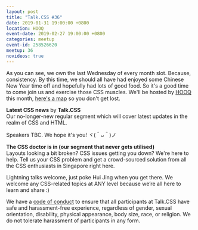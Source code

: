 ```yaml
---
layout: post
title: "Talk.CSS #36"
date: 2019-01-31 19:00:00 +0800
location: HOOQ
event-date: 2019-02-27 19:00:00 +0800
categories: meetup
event-id: 258526620
meetup: 36
novideos: true
---
```

As you can see, we own the last Wednesday of every month slot. Because, consistency. By this time, we should all have had enjoyed some Chinese New Year time off and hopefully had lots of good food. So it's a good time to come join us and exercise those CSS muscles. We'll be hosted by [HOOQ](https://www.hooq.tv/) this month, [here's a map](https://www.google.com/maps/place/31+Exeter+Rd,+Singapore+239732/@1.2989324,103.8373163,18z/data=!3m1!4b1!4m5!3m4!1s0x31da1990b6d52033:0xf453e69472050435!8m2!3d1.2989297!4d103.8384106) so you don't get lost.

**Latest CSS news** by **Talk.CSS**  
Our no-longer-new regular segment which will cover latest updates in the realm of CSS and HTML.

Speakers TBC. We hope it's you! <span class="o-kaomoji">ヾ(＾ᴗ＾)ノ</span>

**The CSS doctor is in (our segment that never gets utilised)**  
Layouts looking a bit broken? CSS issues getting you down? We're here to help. Tell us your CSS problem and get a crowd-sourced solution from all the CSS enthusiasts in Singapore right here.

Lightning talks welcome, just poke Hui Jing when you get there. We welcome any CSS-related topics at ANY level because we’re all here to learn and share :)

We have a [code of conduct](code-of-conduct) to ensure that all participants at Talk.CSS have safe and harassment-free  experience, regardless of gender, sexual orientation, disability, physical appearance, body size, race, or religion. We do not tolerate harassment of participants in any form.